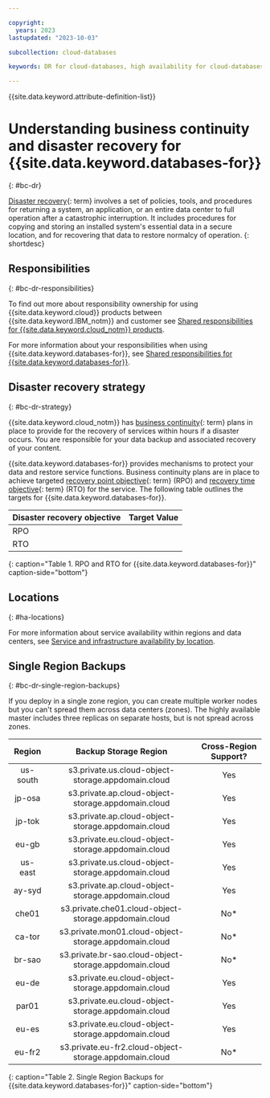 ```yaml
---

copyright:
  years: 2023
lastupdated: "2023-10-03"

subcollection: cloud-databases

keywords: DR for cloud-databases, high availability for cloud-databases, disaster recovery for cloud-databases, failover for cloud-databases

---
```


{{site.data.keyword.attribute-definition-list}}

<!--Name your file `bc-dr.md` and include it in the **Reference** nav group in your `toc.yaml` file.-->

# Understanding business continuity and disaster recovery for {{site.data.keyword.databases-for}}
{: #bc-dr}

[Disaster recovery](#x2113280){: term} involves a set of policies, tools, and procedures for returning a system, an application, or an entire data center to full operation after a catastrophic interruption. It includes procedures for copying and storing an installed system's essential data in a secure location, and for recovering that data to restore normalcy of operation.
{: shortdesc}

## Responsibilities
{: #bc-dr-responsibilities}

<!-- If there is specific responsibility documentation for the product, do not include the next paragraph-->
To find out more about responsibility ownership for using {{site.data.keyword.cloud}} products between {{site.data.keyword.IBM_notm}} and customer see [Shared responsibilities for {{site.data.keyword.cloud_notm}} products](/docs/overview?topic=overview-shared-responsibilities).

<!-- If there is a specific responsibility topic available for the product, include the next line or remove the line and include details in this section of the topic.-->

For more information about your responsibilities when using {{site.data.keyword.databases-for}}, see [Shared responsibilities for {{site.data.keyword.databases-for}}](/docs/cloud-databases?topic=cloud-databases-responsibilities-cloud-databases).

## Disaster recovery strategy
{: #bc-dr-strategy}

{{site.data.keyword.cloud_notm}} has [business continuity](#x3026801){: term} plans in place to provide for the recovery of services within hours if a disaster occurs. You are responsible for your data backup and associated recovery of your content.

{{site.data.keyword.databases-for}} provides mechanisms to protect your data and restore service functions. Business continuity plans are in place to achieve targeted [recovery point objective](#x3429911){: term} (RPO) and [recovery time objective](#x3167918){: term} (RTO) for the service. The following table outlines the targets for {{site.data.keyword.databases-for}}.

| Disaster recovery objective | Target Value   |
|---|---|
|  RPO |   |
|  RTO |   |
{: caption="Table 1. RPO and RTO for {{site.data.keyword.databases-for}}" caption-side="bottom"}

## Locations
{: #ha-locations}

For more information about service availability within regions and data centers, see [Service and infrastructure availability by location](/docs/overview?topic=overview-services_region).

## Single Region Backups
{: #bc-dr-single-region-backups}

If you deploy in a single zone region, you can create multiple worker nodes but you can't spread them across data centers (zones). The highly available master includes three replicas on separate hosts, but is not spread across zones.

| **Region** |                **Backup Storage Region**               | Cross-Region Support? |
|:----------:|:------------------------------------------------------:|:---------------------:|
| us-south   | s3.private.us.cloud-object-storage.appdomain.cloud     | Yes                   |
| jp-osa     | s3.private.ap.cloud-object-storage.appdomain.cloud     | Yes                   |
| jp-tok     | s3.private.ap.cloud-object-storage.appdomain.cloud     | Yes                   |
| eu-gb      | s3.private.eu.cloud-object-storage.appdomain.cloud     | Yes                   |
| us-east    | s3.private.us.cloud-object-storage.appdomain.cloud     | Yes                   |
| ay-syd     | s3.private.ap.cloud-object-storage.appdomain.cloud     | Yes                   |
| che01      | s3.private.che01.cloud-object-storage.appdomain.cloud  | No*                   |
| ca-tor     | s3.private.mon01.cloud-object-storage.appdomain.cloud  | No*                   |
| br-sao     | s3.private.br-sao.cloud-object-storage.appdomain.cloud | No*                   |
| eu-de      | s3.private.eu.cloud-object-storage.appdomain.cloud     | Yes                   |
| par01      | s3.private.eu.cloud-object-storage.appdomain.cloud     | Yes                   |
| eu-es      | s3.private.eu.cloud-object-storage.appdomain.cloud     | Yes                   |
| eu-fr2     | s3.private.eu-fr2.cloud-object-storage.appdomain.cloud | No*                   |
{: caption="Table 2. Single Region Backups for {{site.data.keyword.databases-for}}" caption-side="bottom"}

